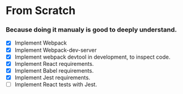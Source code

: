 # From Scratch
### Because doing it manualy is good to deeply understand.

- [x] Implement Webpack
- [x] Implement Webpack-dev-server
- [x] Implement webpack devtool in development, to inspect code.
- [x] Implement React requirements.
- [x] Implement Babel requirements.
- [x] Implement Jest requirements.
- [ ] Implement React tests with Jest.
